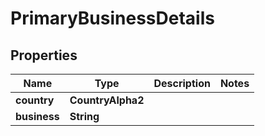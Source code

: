 

# PrimaryBusinessDetails


## Properties

| Name | Type | Description | Notes |
|------------ | ------------- | ------------- | -------------|
|**country** | **CountryAlpha2** |  |  |
|**business** | **String** |  |  |




